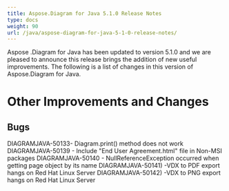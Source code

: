 ```yaml
---
title: Aspose.Diagram for Java 5.1.0 Release Notes
type: docs
weight: 90
url: /java/aspose-diagram-for-java-5-1-0-release-notes/
---
```


Aspose .Diagram for Java has been updated to version 5.1.0 and we are pleased to announce this release brings the addition of new useful improvements.
The following is a list of changes in this version of Aspose.Diagram for Java.
# **Other Improvements and Changes**
## **Bugs**
DIAGRAMJAVA-50133- Diagram.print() method does not work
DIAGRAMJAVA-50139 - Include "End User Agreement.html" file in Non-MSI packages
DIAGRAMJAVA-50140 - NullReferenceException occurred when getting page object by its name
DIAGRAMJAVA-50141) -VDX to PDF export hangs on Red Hat Linux Server
DIAGRAMJAVA-50142) -VDX to PNG export hangs on Red Hat Linux Server
